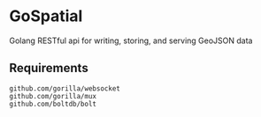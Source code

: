 # GoSpatial
Golang RESTful api for writing, storing, and serving GeoJSON data 

## Requirements
	github.com/gorilla/websocket
	github.com/gorilla/mux
	github.com/boltdb/bolt
